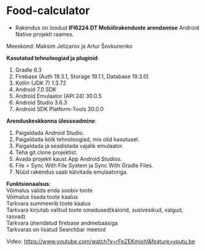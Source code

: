 # Food-calculator
* Rakendus on loodud <b>IFI6224.DT Mobiilirakenduste arendamise</b> Android Native projekti raames.

Meeskond: Maksim Jelizarov ja Artur Šovkunenko<br>

<b>Kasutatud tehnoloogiad ja pluginid</b>:<br>
1. Gradle 6.3<br>
2. Firebase (Auth 19.3.1, Storage 19.1.1, Database 19.3.0) <br>
3. Kotlin (JDK 7) 1.3.72 <br>
4. Android 7.0 SDK <br>
5. Android Emulaator (API 24) 30.0.5 <br>
6. Android Studio 3.6.3 <br>
7. Android SDK Platform-Tools 30.0.0 <br>

<b>Arenduskeskkonna ülesseadmine</b>: <br>
1. Paigaldada Android Studio. <br>
2. Paigaldada kõik tehnoloogiad, mis olid kasutusel. <br>
3. Paigaldada ja seadistada vajalik emulaator. <br>
4. Teha git clone projektist. <br>
5. Avada projekti kaust App Android Studios. <br>
6. File > Sync With File System ja Sync With Gradle Files. <br>
7. Nüüd rakendus saab käivitada emulaatoriga. <br>

<b>Funktsionaalsus</b>: <br>
Võimalus valida enda soobiv toote<br>
Võimalus lisada toote kaalus<br>
Tarkvara summeerib toote kaalus<br>
Tarkvara kirjutab valitud toote omadused(kalorid, susivesikud, valgud, rasvad)<br>
Tarkvara ühendatud firebase andmebaasiga<br>
Tarkvaras on lisatud Searchbar meetod<br>

Video:
https://www.youtube.com/watch?v=rFpZEKmjxhI&feature=youtu.be
